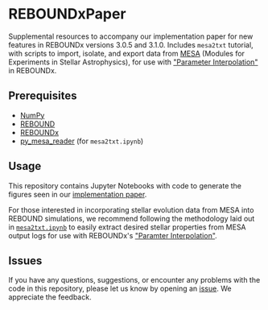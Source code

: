 # REBOUNDxPaper
Supplemental resources to accompany our implementation paper for new features in REBOUNDx versions 3.0.5 and 3.1.0. Includes `mesa2txt` tutorial, with scripts to import, isolate, and export data from [MESA](http://mesa.sourceforge.net/) (Modules for Experiments in Stellar Astrophysics), for use with ["Parameter Interpolation"](https://reboundx.readthedocs.io/en/latest/effects.html#parameter-interpolation) in REBOUNDx.

## Prerequisites
- [NumPy](https://docs.scipy.org/doc/numpy/user/install.html)
- [REBOUND](https://rebound.readthedocs.io/)
- [REBOUNDx](https://reboundx.readthedocs.io/)
- [py_mesa_reader](https://github.com/wmwolf/py_mesa_reader) (for `mesa2txt.ipynb`)

## Usage
This repository contains Jupyter Notebooks with code to generate the figures seen in our [implementation paper](https://arxiv.org).

For those interested in incorporating stellar evolution data from MESA into REBOUND simulations, we recommend following the methodology laid out in [`mesa2txt.ipynb`](https://github.com/sabaronett/REBOUNDxPaper/blob/master/mesa2txt.ipynb) to easily extract desired stellar properties from MESA output logs for use with REBOUNDx's ["Paramter Interpolation"](https://reboundx.readthedocs.io/en/latest/effects.html#parameter-interpolation).

## Issues
If you have any questions, suggestions, or encounter any problems with the code in this repository, please let us know by opening an [issue](https://github.com/sabaronett/REBOUNDxPaper/issues). We appreciate the feedback.
